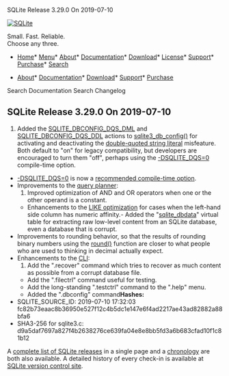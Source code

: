 




SQLite Release 3\.29\.0 On 2019\-07\-10




[![SQLite](../images/sqlite370_banner.gif)](../index.html)


Small. Fast. Reliable.  
Choose any three.


* [Home](../index.html)* [Menu](javascript:void(0))* [About](../about.html)* [Documentation](../docs.html)* [Download](../download.html)* [License](../copyright.html)* [Support](../support.html)* [Purchase](../prosupport.html)* [Search](javascript:void(0))




* [About](../about.html)* [Documentation](../docs.html)* [Download](../download.html)* [Support](../support.html)* [Purchase](../prosupport.html)






Search Documentation
Search Changelog







## SQLite Release 3\.29\.0 On 2019\-07\-10

1. Added the [SQLITE\_DBCONFIG\_DQS\_DML](../c3ref/c_dbconfig_defensive.html#sqlitedbconfigdqsdml) and [SQLITE\_DBCONFIG\_DQS\_DDL](../c3ref/c_dbconfig_defensive.html#sqlitedbconfigdqsddl)
 actions to [sqlite3\_db\_config()](../c3ref/db_config.html) for activating and deactivating
 the [double\-quoted string literal](../quirks.html#dblquote) misfeature. Both default to "on"
 for legacy compatibility, but developers are encouraged to turn them
 "off", perhaps using the [\-DSQLITE\_DQS\=0](../compile.html#dqs) compile\-time option.
- [\-DSQLITE\_DQS\=0](../compile.html#dqs) is now a [recommended compile\-time option](../compile.html#rcmd).
- Improvements to the [query planner](../optoverview.html):
	1. Improved optimization of AND and OR operators when one or the other
	 operand is a constant.
	 - Enhancements to the [LIKE optimization](../optoverview.html#like_opt) for cases when the left\-hand
	 side column has numeric affinity.- Added the "[sqlite\_dbdata](https://sqlite.org/src/file/ext/misc/dbdata.c)"
 virtual table for extracting raw low\-level content from an SQLite database,
 even a database that is corrupt.
 - Improvements to rounding behavior, so that the results of rounding
 binary numbers using the [round()](../lang_corefunc.html#round) function are closer to what people
 who are used to thinking in decimal actually expect.
 - Enhancements to the [CLI](../cli.html):
	1. Add the ".recover" command which tries to recover as much content
	 as possible from a corrupt database file.
	 - Add the ".filectrl" command useful for testing.
	 - Add the long\-standing ".testctrl" command to the ".help" menu.
	 - Added the ".dbconfig" command**Hashes:**
- SQLITE\_SOURCE\_ID: 2019\-07\-10 17:32:03 fc82b73eaac8b36950e527f12c4b5dc1e147e6f4ad2217ae43ad82882a88bfa6
- SHA3\-256 for sqlite3\.c: d9a5daf7697a827f4b2638276ce639fa04e8e8bb5fd3a6b683cfad10f1c81b12



A [complete list of SQLite releases](../changes.html)
 in a single page and a [chronology](../chronology.html) are both also available.
 A detailed history of every
 check\-in is available at
 [SQLite version control site](https://www.sqlite.org/src/timeline).


